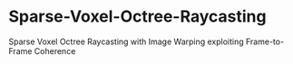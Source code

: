 # Sparse-Voxel-Octree-Raycasting
Sparse Voxel Octree Raycasting with Image Warping exploiting Frame-to-Frame Coherence
